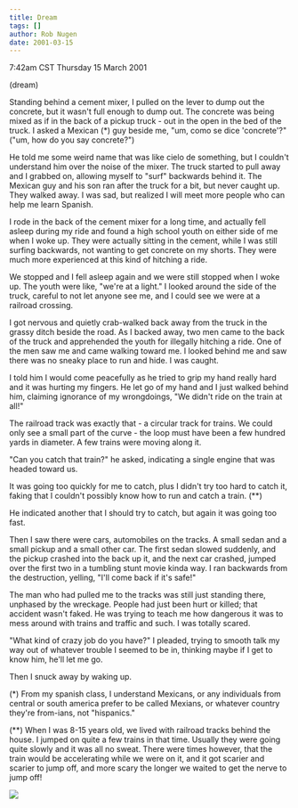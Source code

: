 ```yaml
---
title: Dream
tags: []
author: Rob Nugen
date: 2001-03-15
---
```


<title>como se dice "cement truck surfing and train yard wrecking"</title>
<p class=date>7:42am CST Thursday 15 March 2001</p>
<p class=note>(dream)</p>

<p class=dream>Standing behind a cement mixer, I pulled on the lever
to dump out the concrete, but it wasn't full enough to dump out.  The
concrete was being mixed as if in the back of a pickup truck - out in
the open in the bed of the truck.  I asked a Mexican (*) guy beside
me, "um, como se dice 'concrete'?" ("um, how do you say concrete?")</p>

<p class=dream>He told me some weird name that was like cielo de
something, but I couldn't understand him over the noise of the mixer.
The truck started to pull away and I grabbed on, allowing myself to
"surf" backwards behind it.  The Mexican guy and his son ran after the
truck for a bit, but never caught up.  They walked away.  I was sad,
but realized I will meet more people who can help me learn
Spanish.</p>

<p class=dream>I rode in the back of the cement mixer for a long time,
and actually fell asleep during my ride and found a high school youth
on either side of me when I woke up.  They were actually sitting in
the cement, while I was still surfing backwards, not wanting to get
concrete on my shorts.  They were much more experienced at this kind
of hitching a ride.</p>

<p class=dream>We stopped and I fell asleep again and we were still
stopped when I woke up.  The youth were like, "we're at a light."  I
looked around the side of the truck, careful to not let anyone see me,
and I could see we were at a railroad crossing.</p>

<p class=dream>I got nervous and quietly crab-walked back away from
the truck in the grassy ditch beside the road.  As I backed away, two
men came to the back of the truck and apprehended the youth for
illegally hitching a ride.  One of the men saw me and came walking
toward me.  I looked behind me and saw there was no sneaky place to
run and hide.  I was caught.</p>

<p class=dream>I told him I would come peacefully as he tried to grip
my hand really hard and it was hurting my fingers.  He let go of my
hand and I just walked behind him, claiming ignorance of my
wrongdoings, "We didn't ride on the train at all!"</p>

<p class=dream>The railroad track was exactly that - a circular track
for trains.  We could only see a small part of the curve - the loop
must have been a few hundred yards in diameter.  A few trains were
moving along it.</p>

<p class=dream>"Can you catch that train?" he asked, indicating a
single engine that was headed toward us.</p>

<p class=dream>It was going too quickly for me to catch, plus I didn't
try too hard to catch it, faking that I couldn't possibly know how to
run and catch a train. (**)</p>

<p class=dream>He indicated another that I should try to catch, but
again it was going too fast.</p>

<p class=dream>Then I saw there were cars, automobiles on the tracks.
A small sedan and a small pickup and a small other car.  The first
sedan slowed suddenly, and the pickup crashed into the back up it, and
the next car crashed, jumped over the first two in a tumbling stunt
movie kinda way.  I ran backwards from the destruction, yelling, "I'll
come back if it's safe!"</p>

<p class=dream>The man who had pulled me to the tracks was still just
standing there, unphased by the wreckage.  People had just been hurt
or killed; that accident wasn't faked.  He was trying to teach me how
dangerous it was to mess around with trains and traffic and such.  I
was totally scared.</p>

<p class=dream>"What kind of crazy job do you have?" I pleaded, trying
to smooth talk my way out of whatever trouble I seemed to be in,
thinking maybe if I get to know him, he'll let me go.</p>

<p class=dream>Then I snuck away by waking up.</p>

<p>(*) From my spanish class, I understand Mexicans, or any
individuals from central or south america prefer to be called Mexians,
or whatever country they're from-ians, not "hispanics."</p>

<p>(**) When I was 8-15 years old, we lived with railroad tracks
behind the house.  I jumped on quite a few trains in that time.
Usually they were going quite slowly and it was all no sweat.  There
were times however, that the train would be accelerating while we were
on it, and it got scarier and scarier to jump off, and more scary the
longer we waited to get the nerve to jump off!</p>

<p><img src='/images/rob/wL-ROB.gif'/></p>

